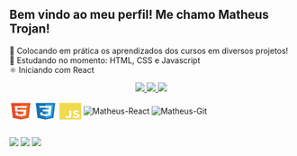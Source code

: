 ## Bem vindo ao meu perfil! Me chamo Matheus Trojan!

🌱 Colocando em prática os aprendizados dos cursos em diversos projetos! <br>
🚀 Estudando no momento: HTML, CSS e Javascript <br>
⚛️ Iniciando com React 

<div align="center">
  <a href="https://github.com/MatheusTrojan">
  <img height="170em" src="https://github-readme-stats.vercel.app/api?username=MatheusTrojan&show_icons=true&theme=github_dark&include_all_commits=true&count_private=true"/>
  <img height="170em" src="https://github-readme-stats.vercel.app/api/top-langs/?username=MatheusTrojan&layout=compact&langs_count=7&theme=github_dark"/>
  <a height="170em" href="https://github.com/MatheusTrojan"><img src="https://github-readme-streak-stats.herokuapp.com/?user=MatheusTrojan&theme=github-dark-blue&hide_border=false" /></a>
</div>
<div style="display: inline_block"><br>
  <img align="center" alt="Matheus-HTML" height="30" width="40" src="https://raw.githubusercontent.com/devicons/devicon/master/icons/html5/html5-original.svg">
  <img align="center" alt="Matheus-CSS" height="30" width="40" src="https://raw.githubusercontent.com/devicons/devicon/master/icons/css3/css3-original.svg">
  <img align="center" alt="Matheus-Js" height="30" width="40" src="https://raw.githubusercontent.com/devicons/devicon/master/icons/javascript/javascript-plain.svg">
  <img align="center" alt="Matheus-React" height="30" width="40" src="https://cdn.jsdelivr.net/gh/devicons/devicon/icons/react/react-original.svg" />
  <img align="center" alt="Matheus-Git" height="30" width="40" src="https://cdn.jsdelivr.net/gh/devicons/devicon/icons/git/git-original.svg">
</div>

##

<div> 
  <a href="https://instagram.com/matheustrojan" target="_blank"><img align="center" src="https://img.shields.io/badge/-Instagram-%23E4405F?style=for-the-badge&logo=instagram&logoColor=white" target="_blank"></a>
  <a href = "mailto:matheustrojan23@gmail.com"><img align="center" src="https://img.shields.io/badge/-Gmail-%23333?style=for-the-badge&logo=gmail&logoColor=white" target="_blank"></a>
  <a href="https://www.linkedin.com/in/matheus-trojan/" target="_blank"><img align="center" src="https://img.shields.io/badge/-LinkedIn-%230077B5?style=for-the-badge&logo=linkedin&logoColor=white" target="_blank"></a> 
</div>
